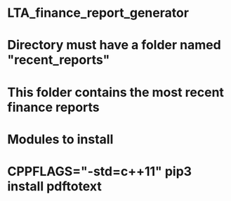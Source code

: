 # LTA_finance_report_generator


# Directory must have a folder named "recent_reports"
# This folder contains the most recent finance reports

# Modules to install
# CPPFLAGS="-std=c++11" pip3 install pdftotext

